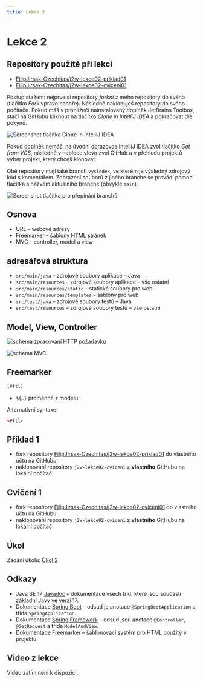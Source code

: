```yaml
---
title: Lekce 2
---
```


# Lekce 2

## Repository použité při lekci

* [FilipJirsak-Czechitas/j2w-lekce02-priklad01](https://github.com/FilipJirsak-Czechitas/j2w-lekce02-priklad01)
* [FilipJirsak-Czechitas/j2w-lekce02-cviceni01](https://github.com/FilipJirsak-Czechitas/j2w-lekce02-cviceni01)

Postup stažení: nejprve si repository *forkni* z mého repository do svého (tlačítko *Fork* vpravo nahoře). Následně naklonuješ repository do svého počítače.
Pokud máš v prohlížeči nainstalovaný doplněk JetBrains Toolbox, stačí na GitHubu kliknout na tlačítko *Clone in IntelliJ IDEA* a pokračovat dle pokynů.

![Screenshot tlačítka Clone in IntelliJ IDEA](img/lekce-2/GitHub-Toolbox.png)

Pokud doplněk nemáš, na úvodní obrazovce IntelliJ IDEA zvol tlačítko *Get from VCS*, následně v nabídce vlevo zvol GitHub a v přehledu projektů vyber projekt,
který chceš klonovat.

Obě repository mají také branch `vysledek`, ve kterém je výsledný zdrojový kód s komentářem. Zobrazení souborů z jiného branche se provádí pomocí tlačítka s
názvem aktuálního branche (obvykle `main`).

![Screenshot tlačítka pro přepínání branchů](img/lekce-2/GitHub-branch-selector.gif)

## Osnova

* URL – webové adresy
* Freemarker – šablony HTML stránek
* MVC – controller, model a view

## adresářová struktura

* `src/main/java` – zdrojové soubory aplikace – Java
* `src/main/resources` – zdrojové soubory aplikace – vše ostatní
* `src/main/resources/static` – statické soubory pro web
* `src/main/resources/templates` – šablony pro web
* `src/test/java` – zdrojové soubory testů – Java
* `src/test/resources` – zdrojové soubory testů – vše ostatní

## Model, View, Controller

![schema zpracování HTTP požadavku](img/lekce-2/controller.png)

![schema MVC](img/lekce-2/MVC.png)

## Freemarker

```html
[#ftl]
```

* `${…}` proměnné z modelu

Alternativní syntaxe:

```html
<#ftl>
```

## Příklad 1

- fork repository [FilipJirsak-Czechitas/j2w-lekce02-priklad01](https://github.com/FilipJirsak-Czechitas/j2w-lekce02-priklad01) do vlastního účtu na GitHubu
- naklonování repository `j2w-lekce02-cviceni` z **vlastního** GitHubu na lokální počítač

## Cvičení 1

- fork repository [FilipJirsak-Czechitas/j2w-lekce02-cviceni01](https://github.com/FilipJirsak-Czechitas/j2w-lekce02-cviceni01) do vlastního účtu na GitHubu
- naklonování repository `j2w-lekce02-cviceni` z **vlastního** GitHubu na lokální počítač

## Úkol

Zadání úkolu: [Úkol 2](lekce-2-ukol-2.html)

## Odkazy

* Java SE 17 [Javadoc](https://docs.oracle.com/en/java/javase/17/docs/api/java.base/) – dokumentace všech tříd, které jsou součástí základní Javy ve verzi 17.
* Dokumentace [Spring Boot](https://spring.io/projects/spring-boot#learn) – odsud je anotace `@SpringBootApplication` a třída `SpringApplication`.
* Dokumentace [Spring Framework](https://spring.io/projects/spring-framework#learn) – odsud jsou anotace `@Controller`, `@GetRequest` a třída `ModelAndView`.
* Dokumentace [Freemarker](https://freemarker.apache.org/docs/index.html) – šablonovací systém pro HTML použitý v projektu.

## Video z lekce

Video zatím není k dispozici.
